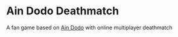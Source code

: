 # Ain Dodo Deathmatch
A fan game based on [Ain Dodo](https://store.steampowered.com/app/1144280/Ain_Dodo/) with online multiplayer deathmatch
